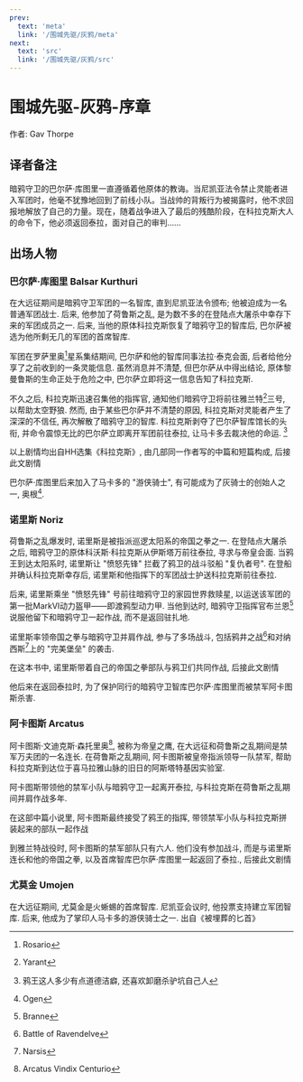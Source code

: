 ```yaml
---
prev:
  text: 'meta'
  link: '/围城先驱/灰鸦/meta'
next:
  text: 'src'
  link: '/围城先驱/灰鸦/src'
---
```


# 围城先驱-灰鸦-序章

作者: Gav Thorpe

## 译者备注

暗鸦守卫的巴尔萨·库图里一直遵循着他原体的教诲。当尼凯亚法令禁止灵能者进入军团时，他毫不犹豫地回到了前线小队。当战帅的背叛行为被揭露时，他不求回报地解放了自己的力量。现在，随着战争进入了最后的残酷阶段，在科拉克斯大人的命令下，他必须返回泰拉，面对自己的审判……

## 出场人物

### 巴尔萨·库图里 Balsar Kurthuri

在大远征期间是暗鸦守卫军团的一名智库, 直到尼凯亚法令颁布; 他被迫成为一名普通军团战士. 后来, 他参加了荷鲁斯之乱, 是为数不多的在登陆点大屠杀中幸存下来的军团成员之一. 后来, 当他的原体科拉克斯恢复了暗鸦守卫的智库后, 巴尔萨被选为他所剩无几的军团的首席智库.

军团在罗萨里奥[^1]星系集结期间, 巴尔萨和他的智库同事法拉·泰克会面, 后者给他分享了之前收到的一条灵能信息. 虽然消息并不清楚, 但巴尔萨从中得出结论, 原体黎曼鲁斯的生命正处于危险之中, 巴尔萨立即将这一信息告知了科拉克斯.

不久之后, 科拉克斯迅速召集他的指挥官, 通知他们暗鸦守卫将前往雅兰特[^2]三号, 以帮助太空野狼. 然而, 由于某些巴尔萨并不清楚的原因, 科拉克斯对灵能者产生了深深的不信任, 再次解散了暗鸦守卫的智库. 科拉克斯剥夺了巴尔萨智库馆长的头衔, 并命令震惊无比的巴尔萨立即离开军团前往泰拉, 让马卡多去裁决他的命运. [^3]

以上剧情均出自HH选集《科拉克斯》, 由几部同一作者写的中篇和短篇构成, 后接此文剧情

巴尔萨·库图里后来加入了马卡多的 "游侠骑士", 有可能成为了灰骑士的创始人之一, 奥根[^4].

### 诺里斯 Noriz

荷鲁斯之乱爆发时, 诺里斯是被指派巡逻太阳系的帝国之拳之一. 在登陆点大屠杀之后, 暗鸦守卫的原体科沃斯·科拉克斯从伊斯塔万前往泰拉, 寻求与帝皇会面. 当鸦王到达太阳系时, 诺里斯让 "愤怒先锋" 拦截了鸦卫的战斗驳船 "复仇者号". 在登船并确认科拉克斯幸存后, 诺里斯和他指挥下的军团战士护送科拉克斯前往泰拉.

后来, 诺里斯乘坐 "愤怒先锋" 号前往暗鸦守卫的家园世界救赎星, 以运送该军团的第一批MarkVI动力盔甲——即渡鸦型动力甲. 当他到达时, 暗鸦守卫指挥官布兰恩[^5]说服他留下和暗鸦守卫一起作战, 而不是返回驻扎地.

诺里斯率领帝国之拳与暗鸦守卫并肩作战, 参与了多场战斗, 包括鸦井之战[^6]和对纳西斯[^7]上的 "完美堡垒" 的袭击.

在这本书中, 诺里斯带着自己的帝国之拳部队与鸦卫们共同作战, 后接此文剧情

他后来在返回泰拉时, 为了保护同行的暗鸦守卫智库巴尔萨·库图里而被禁军阿卡图斯杀害.

### 阿卡图斯 Arcatus

阿卡图斯·文迪克斯·森托里奥[^8], 被称为帝皇之鹰, 在大远征和荷鲁斯之乱期间是禁军万夫团的一名连长. 在荷鲁斯之乱期间, 阿卡图斯被皇帝指派领导一队禁军, 帮助科拉克斯到达位于喜马拉雅山脉的旧日的阿斯塔特基因实验室.

阿卡图斯带领他的禁军小队与暗鸦守卫一起离开泰拉, 与科拉克斯在荷鲁斯之乱期间并肩作战多年.

在这部中篇小说里, 阿卡图斯最终接受了鸦王的指挥, 带领禁军小队与科拉克斯拼装起来的部队一起作战

到雅兰特战役时, 阿卡图斯的禁军部队只有六人. 他们没有参加战斗, 而是与诺里斯连长和他的帝国之拳, 以及首席智库巴尔萨·库图里一起返回了泰拉., 后接此文剧情

### 尤莫金 Umojen

在大远征期间, 尤莫金是火蜥蜴的首席智库. 尼凯亚会议时, 他投票支持建立军团智库. 后来, 他成为了掌印人马卡多的游侠骑士之一. 出自《被埋葬的匕首》

[^1]: Rosario

[^2]: Yarant

[^3]: 鸦王这人多少有点道德洁癖, 还喜欢卸磨杀驴坑自己人

[^4]: Ogen

[^5]: Branne

[^6]: Battle of Ravendelve

[^7]: Narsis

[^8]: Arcatus Vindix Centurio

